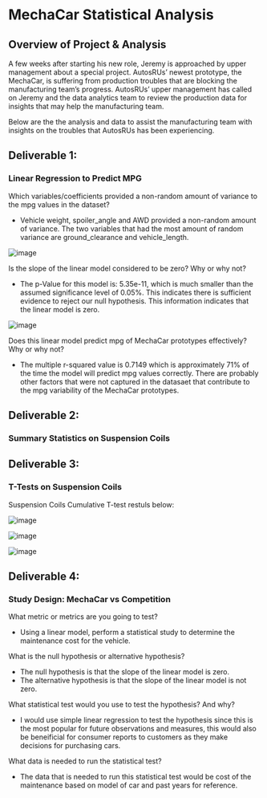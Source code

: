 # MechaCar Statistical Analysis

## Overview of Project & Analysis
A few weeks after starting his new role, Jeremy is approached by upper management about a special project. AutosRUs’ newest prototype, the MechaCar, is suffering from production troubles that are blocking the manufacturing team’s progress. AutosRUs’ upper management has called on Jeremy and the data analytics team to review the production data for insights that may help the manufacturing team.

Below are the the analysis and data to assist the manufacturing team with insights on the troubles that AutosRUs has been experiencing.

## Deliverable 1:   
### Linear Regression to Predict MPG

Which variables/coefficients provided a non-random amount of variance to the mpg values in the dataset?
- Vehicle weight, spoiler_angle and AWD provided a non-random amount of variance. The two variables that had the most amount of random variance are ground_clearance and vehicle_length.

![image](https://user-images.githubusercontent.com/85530690/134785431-cb19d222-ceac-4479-b593-8017d6d28f69.png)


Is the slope of the linear model considered to be zero? Why or why not?
- The p-Value for this model is: 5.35e-11, which is much smaller than the assumed significance level of 0.05%. This indicates there is sufficient evidence to reject our null hypothesis.  This information indicates that the linear model is zero.

![image](https://user-images.githubusercontent.com/85530690/134786035-2a4cdd24-6bb2-4da4-a86a-e464d69da412.png)


Does this linear model predict mpg of MechaCar prototypes effectively? Why or why not?
- The multiple r-squared value is 0.7149 which is approximately 71% of the time the model will predict mpg values correctly. There are probably other factors that were not captured in the datasaet that contribute to the mpg variability of the MechaCar prototypes.


## Deliverable 2:
### Summary Statistics on Suspension Coils




## Deliverable 3:
### T-Tests on Suspension Coils
Suspension Coils Cumulative T-test restuls below:

![image](https://user-images.githubusercontent.com/85530690/134790078-92fedc0f-8227-40b9-a6d4-e235f9ae0846.png)


![image](https://user-images.githubusercontent.com/85530690/134790087-600036b6-5a5a-4a30-879d-9c2bbf4809ae.png)


![image](https://user-images.githubusercontent.com/85530690/134790102-1297afc8-ecb6-4189-9d7f-92a7c6a6daf8.png)




## Deliverable 4:
### Study Design: MechaCar vs Competition
What metric or metrics are you going to test?
 -  Using a linear model, perform a statistical study to determine the maintenance cost for the vehicle.   
 
What is the null hypothesis or alternative hypothesis?
- The null hypothesis is that the slope of the linear model is zero.
- The alternative hypothesis is that the slope of the linear model is not zero.

What statistical test would you use to test the hypothesis? And why?
-  I would use simple linear regression to test the hypothesis since this is the most popular for future observations and measures, this would also be beneificial for consumer reports to customers as they make decisions for purchasing cars.

What data is needed to run the statistical test?
- The data that is needed to run this statistical test would be cost of the maintenance based on model of car and past years for reference.


